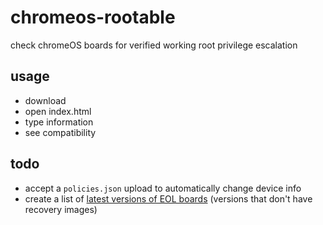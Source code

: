 # chromeos-rootable
check chromeOS boards for verified working root privilege escalation

## usage
 - download
 - open index.html
 - type information
 - see compatibility

## todo
 - accept a `policies.json` upload to automatically change device info
 - create a list of [latest versions of EOL boards](https://www.chromium.org/chromium-os/developer-information-for-chrome-os-devices/) (versions that don't have recovery images)
